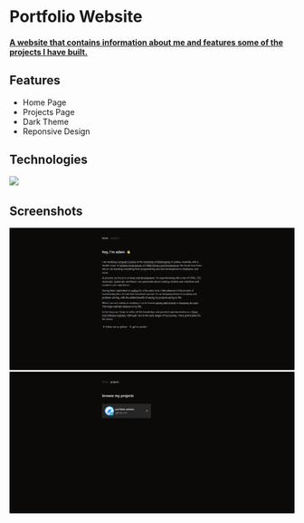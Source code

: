 # Portfolio Website
#### [A website that contains information about me and features some of the projects I have built.](https://adamsnow.dev)

## Features
- Home Page
- Projects Page
- Dark Theme
- Reponsive Design

## Technologies
[![](https://skillicons.dev/icons?i=html,css,astro,git,tailwind,github,vscode,vercel,bash,md)](https://adamsnow.dev)

## Screenshots
[![](public/home-screenshot.png)](https://adamsnow.dev)
[![](public/projects-screenshot.png)](https://adamsnow.dev)
